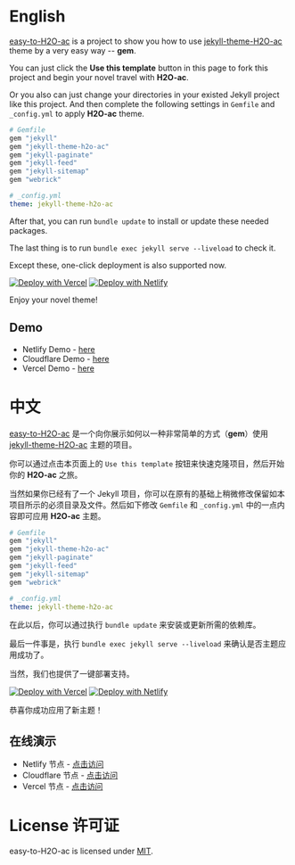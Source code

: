 # English 

[easy-to-H2O-ac](https://github.com/zhonger/easy-to-H2O-ac) is a project to show you how to use [jekyll-theme-H2O-ac](https://github.com/zhonger/jekyll-theme-H2O-ac) theme by a very easy way -- **gem**.

You can just click the **Use this template** button in this page to fork this project and begin your novel travel with **H2O-ac**.

Or you also can just change your directories in your existed Jekyll project like this project. And then complete the following settings in `Gemfile` and `_config.yml` to apply **H2O-ac** theme.

```ruby
# Gemfile
gem "jekyll"
gem "jekyll-theme-h2o-ac"
gem "jekyll-paginate"
gem "jekyll-feed"
gem "jekyll-sitemap"
gem "webrick"
```

```yaml
# _config.yml
theme: jekyll-theme-h2o-ac
```

After that, you can run `bundle update` to install or update these needed packages.

The last thing is to run `bundle exec jekyll serve --liveload` to check it.

Except these, one-click deployment is also supported now.

[![Deploy with Vercel](https://vercel.com/button)](https://vercel.com/new/clone?repository-url=https://github.com/zhonger/easy-to-h2o-ac)
[![Deploy with Netlify](https://www.netlify.com/img/deploy/button.svg)](https://app.netlify.com/start/deploy?repository=https://github.com/zhonger/easy-to-h2o-ac)

Enjoy your novel theme!

## Demo

- Netlify Demo - [here](https://easy-h2o-ac.netlify.app/)
- Cloudflare Demo - [here](https://easy-h2o-ac.pages.dev/)
- Vercel Demo - [here](https://easy-h2o-ac.vercel.app/)

# 中文

[easy-to-H2O-ac](https://github.com/zhonger/easy-to-H2O-ac) 是一个向你展示如何以一种非常简单的方式（**gem**）使用 [jekyll-theme-H2O-ac](https://github.com/zhonger/jekyll-theme-H2O-ac) 主题的项目。

你可以通过点击本页面上的 `Use this template` 按钮来快速克隆项目，然后开始你的 **H2O-ac** 之旅。

当然如果你已经有了一个 Jekyll 项目，你可以在原有的基础上稍微修改保留如本项目所示的必须目录及文件。然后如下修改 `Gemfile` 和 `_config.yml` 中的一点内容即可应用 **H2O-ac** 主题。

```ruby
# Gemfile
gem "jekyll"
gem "jekyll-theme-h2o-ac"
gem "jekyll-paginate"
gem "jekyll-feed"
gem "jekyll-sitemap"
gem "webrick"
```

```yaml
# _config.yml
theme: jekyll-theme-h2o-ac
```

在此以后，你可以通过执行 `bundle update` 来安装或更新所需的依赖库。

最后一件事是，执行 `bundle exec jekyll serve --liveload` 来确认是否主题应用成功了。

当然，我们也提供了一键部署支持。

[![Deploy with Vercel](https://vercel.com/button)](https://vercel.com/new/clone?repository-url=https://github.com/zhonger/easy-to-h2o-ac)
[![Deploy with Netlify](https://www.netlify.com/img/deploy/button.svg)](https://app.netlify.com/start/deploy?repository=https://github.com/zhonger/easy-to-h2o-ac)

恭喜你成功应用了新主题！

## 在线演示

- Netlify 节点 - [点击访问](https://easy-h2o-ac.netlify.app/)
- Cloudflare 节点 - [点击访问](https://easy-h2o-ac.pages.dev/)
- Vercel 节点 - [点击访问](https://easy-h2o-ac.vercel.app/)

# License 许可证

easy-to-H2O-ac is licensed under [MIT](https://github.com/zhonger/easy-to-H2O-ac/blob/master/LICENSE).
